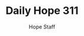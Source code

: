 ---
image: /assets/img/daily-hope-default-artwork.png
title: Daily Hope 311
number: 311
categories:
  - Daily Hope
author: Hope Staff
notes: Daily Hope 311
embed: >-
  <iframe src="https://open.spotify.com/embed/episode/5HGMCGROQtE2c2g4rvfbFA?utm_source=generator" width="400px" height="102px" frameborder=“0" scrolling=“no”></iframe>
---